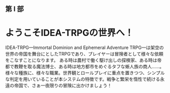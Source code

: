 ## 第 I 部
# ようこそIDEA-TRPGの世界へ！
IDEA-TRPG—Immortal Dominion and Ephemeral Adventure TRPG—は架空の世界の帝国を舞台にとしたTRPGであり、プレイヤーは冒険者として様々な依頼をこなすことになります。
ある時は農村で働く駆け出しの探検家、ある時は帝都で教鞭を取る魔法博士、ある時は地方都市をめぐるタフな蜥人族の商人……。様々な種族に、様々な職業。世界観とロールプレイに重点を置きつつ、シンプルな判定を用いていることが本システムの特徴です。戦争と繁栄を惰性で続ける永遠の帝国で、さぁ一夜限りの冒険に出かけましょう！